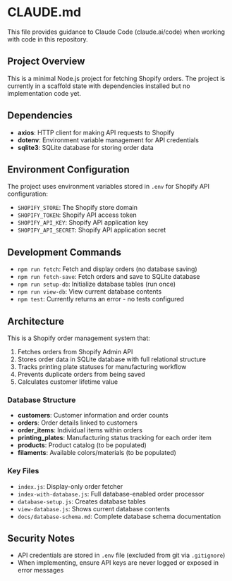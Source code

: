 # CLAUDE.md

This file provides guidance to Claude Code (claude.ai/code) when working with code in this repository.

## Project Overview

This is a minimal Node.js project for fetching Shopify orders. The project is currently in a scaffold state with dependencies installed but no implementation code yet.

## Dependencies

- **axios**: HTTP client for making API requests to Shopify
- **dotenv**: Environment variable management for API credentials
- **sqlite3**: SQLite database for storing order data

## Environment Configuration

The project uses environment variables stored in `.env` for Shopify API configuration:
- `SHOPIFY_STORE`: The Shopify store domain
- `SHOPIFY_TOKEN`: Shopify API access token
- `SHOPIFY_API_KEY`: Shopify API application key
- `SHOPIFY_API_SECRET`: Shopify API application secret

## Development Commands

- `npm run fetch`: Fetch and display orders (no database saving)
- `npm run fetch-save`: Fetch orders and save to SQLite database
- `npm run setup-db`: Initialize database tables (run once)
- `npm run view-db`: View current database contents
- `npm test`: Currently returns an error - no tests configured

## Architecture

This is a Shopify order management system that:
1. Fetches orders from Shopify Admin API
2. Stores order data in SQLite database with full relational structure
3. Tracks printing plate statuses for manufacturing workflow
4. Prevents duplicate orders from being saved
5. Calculates customer lifetime value

### Database Structure
- **customers**: Customer information and order counts
- **orders**: Order details linked to customers
- **order_items**: Individual items within orders
- **printing_plates**: Manufacturing status tracking for each order item
- **products**: Product catalog (to be populated)
- **filaments**: Available colors/materials (to be populated)

### Key Files
- `index.js`: Display-only order fetcher
- `index-with-database.js`: Full database-enabled order processor
- `database-setup.js`: Creates database tables
- `view-database.js`: Shows current database contents
- `docs/database-schema.md`: Complete database schema documentation

## Security Notes

- API credentials are stored in `.env` file (excluded from git via `.gitignore`)
- When implementing, ensure API keys are never logged or exposed in error messages
